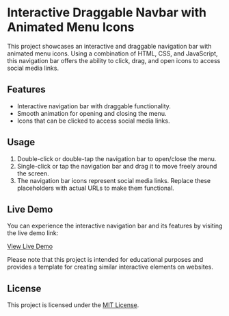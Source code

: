 # Interactive Draggable Navbar with Animated Menu Icons

This project showcases an interactive and draggable navigation bar with animated menu icons. Using a combination of HTML, CSS, and JavaScript, this navigation bar offers the ability to click, drag, and open icons to access social media links.

## Features

- Interactive navigation bar with draggable functionality.
- Smooth animation for opening and closing the menu.
- Icons that can be clicked to access social media links.

## Usage

1. Double-click or double-tap the navigation bar to open/close the menu.
2. Single-click or tap the navigation bar and drag it to move freely around the screen.
3. The navigation bar icons represent social media links. Replace these placeholders with actual URLs to make them functional.

## Live Demo

You can experience the interactive navigation bar and its features by visiting the live demo link:

[View Live Demo](https://codepen.io/ajmal-shaikh/pen/BavyQJd)

Please note that this project is intended for educational purposes and provides a template for creating similar interactive elements on websites.

## License

This project is licensed under the [MIT License](LICENSE).
